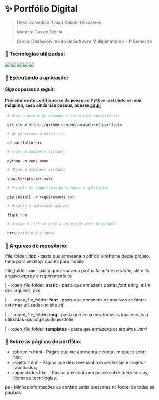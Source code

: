 <br id="inicio">

# ✨ Portfólio Digital

> Desenvolvedora: Laura Gabriel Gonçalves
> 
> Matéria: Design Digital
> 
> Curso: Desenvolvimento de Software Multiplataforma - 1º Semestre

### 👾 Tecnologias utilizadas:
<p>
    <img src="https://img.shields.io/badge/Figma-F24E1E?style=for-the-badge&logo=figma&logoColor=white&color=a45ee5"/>
    <img src="https://img.shields.io/badge/HTML5-E34F26?style=for-the-badge&logo=html5&logoColor=white&color=a45ee5"/>
    <img src="https://img.shields.io/badge/CSS3-1572B6?style=for-the-badge&logo=css3&logoColor=white&color=a45ee5"/>
    <img src="https://img.shields.io/badge/Python-3776AB?style=for-the-badge&logo=python&logoColor=white&color=a45ee5"/>
    <img src="https://img.shields.io/badge/Flask-000000?style=for-the-badge&logo=flask&logoColor=white&color=a45ee5"/>
</p>

### 🔧 Executando a aplicação:

#### Siga os passos a seguir:

#### Primeiramente certifique-se de possuir o Python instalado em sua máquina, caso ainda não possua, acesse <a href="https://www.python.org/downloads/">aqui!</a> 

```python 
 # Abra o prompt de comando e clone este repositório:
 
 git clone https://github.com/eulauragabriel/portfolio
 
 # Se direcione à pasta src:
   
 cd portfolio/src
 
 # Crie um ambiente virtual:
 
 python -m venv venv
 
 # Ative o ambiente virtual:
 
 venv/Scripts/activate
 
 # Instale os requisitos para rodar a aplicação:
   
 pip install -r requirements.txt
 
 # Execute a aplicação app.py:
   
 flask run
 
 # Acesse o link no qual a aplicação está hospedada:
   
 http://127.0.0.1:5000/
```

### 📎 Arquivos do repositório:
<p> :file_folder: <strong>doc</strong> - pasta que armazena o pdf do wireframe desse projeto, tanto para desktop, quanto para mobile</p>
<p> :file_folder: <strong>scr</strong> - pasta que armazena pastas <em>templates</em> e <em>static</em>, além do arquivo <em>app.py</em> e <em>requirements.txt</em></p>
<p> | - :open_file_folder: <strong>static</strong> - pasta que armazena pastas <em>font</em> e <em>img</em>, além dos arquivos <em>.css</em></p>
<p> | - - :open_file_folder: <strong>font</strong> - pasta que armazena os arquivos de fontes externas utilizadas no site <em>.ttf</em></p>
<p> | - - :open_file_folder: <strong>img</strong> - pasta que armazena todas as imagens <em>.png</em> utilizadas nas páginas do portfolio</p>
<p> | - :open_file_folder: <strong>templates</strong> - pasta que armazena os arquivos <em>.html</em></p>


### 📰 Sobre as páginas do portfólio:
<ul>
    <li>sobremim.html - Página que me apresenta e conta um pouco sobre mim;</li>
    <li>projetos.html - Página que descreve minha experiências e projetos trabalhados;</li>
    <li>capacidades.html - Página que conta um pouco sobre meus cursos, idiomas e tecnologias.</li>
</ul>
<p> ps - Minhas informações de contato estão presentes no footer de todas as páginas.</p>
